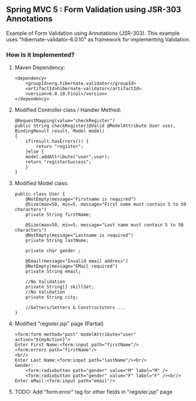 ## Spring MVC 5 : Form Validation using JSR-303 Annotations

Example of Form Validation using Annotations (JSR-303).
This example uses "hibernate-validator-6.0.10" as framework for implementing Validation.

### How Is it Implemented?
1.  Maven Dependency:
	
        <dependency>
            <groupId>org.hibernate.validator</groupId>
            <artifactId>hibernate-validator</artifactId>
            <version>6.0.10.Final</version>
        </dependency>

2.  Modified Controller class / Handler Method:
	
        @RequestMapping(value="checkRegister")
	    public String checkRegister(@Valid @ModelAttribute User user, BindingResult result, Model model)
	    {
		    if(result.hasErrors()) {
			    return "register";
            }else {
            model.addAttribute("user",user);  		  
            return "registerSuccess";
            }
        }

3.  Modified Model class:
    
        public class User {
            @NotEmpty(message="Firstname is required")
            @Size(max=50, min=5, message="First name must contain 5 to 50 characters")
            private String firstName;

            @Size(max=50, min=5, message="Last name must contain 5 to 50 characters")
            @NotEmpty(message="Lastname is required")
            private String lastName;
        
            private char gender ;
        
            @Email(message="Invalid email address")
            @NotEmpty(message="EMail required")
            private String email;
        
            //No Validation
            private String[] skillSet;
            //No Validation
            private String city;

            //Getters/Setters & Constructutors ...
        }

4.  Modified "register.jsp" page (Partial)
    
        <form:form method="post" modelAttribute="user" action="${myAction}">
        Enter First Name:<form:input path="firstName"/>
        <form:errors path="firstName"/>
        <br/>
        Enter Last Name:<form:input path="lastName"/><br/>
        Gender:
            <form:radiobutton path="gender" value="M" label="M" />
            <form:radiobutton path="gender" value="F" label="F" /><br/>
        Enter eMail:<form:input path="email"/>

5.  TODO:
    Add "form:error" tag for other fields in "register.jsp" page